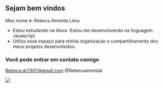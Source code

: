 ## Sejam bem vindos
Meu nome é: Rebeca Almeida Lima
- Estou estudando na Alura
-Estou me desenvolvendo na linguagem Javascript
- Utilizo esse espaço para minha organização e compartilhamento dos meus projetos desenvolvidos.
### Você pode entrar em contato comigo
Rebeca.dc1307@gmail.com
@Rebecaalmeidal

![](https://media.tenor.com/pXbU7RAcQ4MAAAAM/kawaii-kanye-west.gif)
